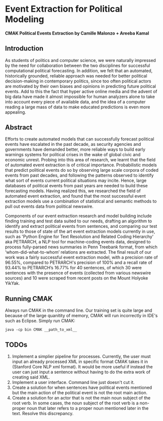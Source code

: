 # Event Extraction for Political Modeling
#### CMAK Political Events Extraction by Camille Malonzo + Areeba Kamal

## Introduction 
As students of politics and computer science, we were naturally impressed by the need for collaboration between the two disciplines for successful computational political forecasting. In addition, we felt that an automated, historically grounded, reliable approach was needed for better political decision-making in contemporary politics, since too often political actors are motivated by their own biases and opinions in predicting future political events. Add to this the fact that hyper active online media and the advent of big data have made it almost impossible for human analyzers alone to take into account every piece of available data, and the idea of a computer reading a large mass of data to make educated predictions is even more appealing. 


## Abstract
Efforts to create automated models that can successfully forecast political events have escalated in the past decade, as security agencies and governments have demanded better, more reliable ways to build early warnings systems for political crises in the wake of global civic and economic unrest. Probing into this area of research, we learnt that the field of automated event extraction is of critical importance. Probabilistic models that predict political events do so by observing large scale corpora of coded events from past decades, and following the patterns observed to identify what sort of events current political situations may incite. Hence, large databases of political events from past years are needed to build these forecasting models. Having realized this, we researched the field of automated event extraction, and found that the most successful event extraction models use a combination of statistical and semantic methods to pull out events data from political newswire. 

Components of our event extraction research and model building include finding training and test data suited to our needs, drafting an algorithm to identify and extract political events from sentences, and comparing our test results to those of state of the art event extraction models currently in use, such as 'Python Engine for Text Resolution and Related Coding Hierarchy' aka PETRARCH, a NLP tool for machine-coding events data, designed to process fully-parsed news summaries in Penn Treebank format, from which ‘whom-did-what-to-whom’ relations are extracted. The final result of our work was a fairly successful event extraction model, with a precision rate of 96.55%, compared to PETRARCH's precision of 100% and a recall rate of 93.44% to PETRARCH’s 16.77% for 40 sentences, of which 30 were sentences with the presence of events (collected from various newswire sources) and 10 were scraped from recent posts on the Mount Holyoke YikYak.


## Running CMAK
Always run CMAK in the command line. Our training set is quite large and because of the large quanitity of memory, CMAK will run incorrectly in IDE's such as Eclipse. Simply run CMAK:

	java -cp bin CMAK __path_to_xml__

## TODOs
1. Implement a simplier pipeline for processes. Currently, the user must input an already processed XML in specific format CMAK takes it in (Stanford Core NLP xml format). It would be more useful if instead the user can just input a sentence without having to do the extra work of creating said XML.
2. Implement a user interface. Command line just doesn't cut it.
3. Create a solution for when sentences have political events mentioned but the main action of the political event is not the root main action.
4. Create a solution for an actor that is not the main noun subject of the root verb. In some cases, the noun subject of the root verb is a non-proper noun that later refers to a proper noun mentioned later in the text. Resolve this discrepancy.